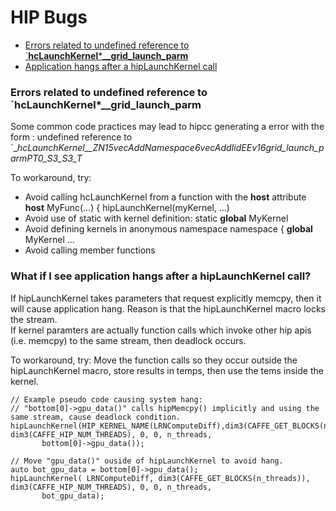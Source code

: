 # HIP Bugs 

<!-- toc -->

- [Errors related to undefined reference to `__hcLaunchKernel__***__grid_launch_parm**](#errors-related-to-undefined-reference-to-hclaunchkernel__grid_launch_parm)
- [Application hangs after a hipLaunchKernel call](#what-if-i-see-application-hangs-after-a-hiplaunchkernel-call)

<!-- tocstop -->

### Errors related to undefined reference to `__hcLaunchKernel__***__grid_launch_parm**

Some common code practices may lead to hipcc generating a error with the form :
undefined reference to `__hcLaunchKernel__ZN15vecAddNamespace6vecAddIidEEv16grid_launch_parmPT0_S3_S3_T_

To workaround, try:
- Avoid calling hcLaunchKernel from a function with the __host__ attribute
__host__ MyFunc(…) {
hipLaunchKernel(myKernel, …)
- Avoid use of static with kernel definition:
static __global__ MyKernel 
- Avoid defining kernels in anonymous namespace
namespace {
__global__ MyKernel …
- Avoid calling member functions 


### What if I see application hangs after a hipLaunchKernel call?
If hipLaunchKernel takes parameters that request explicitly memcpy, then it will cause application hang. 
Reason is that the hipLaunchKernel macro locks the stream.  
If kernel paramters are actually function calls which invoke other hip apis (i.e. memcpy) to the same stream, then deadlock occurs.

To workaround, try:
Move the function calls so they occur outside the hipLaunchKernel macro, store results in temps, then use the tems inside the kernel.

```
// Example pseudo code causing system hang:
// "bottom[0]->gpu_data()" calls hipMemcpy() implicitly and using the same stream, cause deadlock condition.
hipLaunchKernel(HIP_KERNEL_NAME(LRNComputeDiff),dim3(CAFFE_GET_BLOCKS(n_threads)), dim3(CAFFE_HIP_NUM_THREADS), 0, 0, n_threads,
       bottom[0]->gpu_data());
       
// Move "gpu_data()" ouside of hipLaunchKernel to avoid hang. 
auto bot_gpu_data = bottom[0]->gpu_data();
hipLaunchKernel( LRNComputeDiff, dim3(CAFFE_GET_BLOCKS(n_threads)), dim3(CAFFE_HIP_NUM_THREADS), 0, 0, n_threads, 
       bot_gpu_data);

```